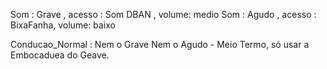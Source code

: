 Som : Grave , acesso : Som DBAN , volume: medio
Som : Agudo , acesso : BixaFanha, volume: baixo

Conducao_Normal : Nem o Grave Nem o Agudo - Meio Termo, só usar a Embocaduea do Geave.
